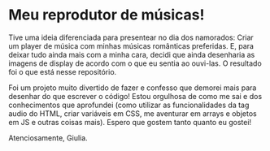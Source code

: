 # Meu reprodutor de músicas!
Tive uma ideia diferenciada para presentear no dia dos namorados: Criar um player de música com minhas músicas românticas preferidas. E, para deixar tudo ainda mais com a minha cara, decidi que ainda desenharia as imagens de display de acordo com o que eu sentia ao ouvi-las. O resultado foi o que está nesse repositório. 

Foi um projeto muito divertido de fazer e confesso que demorei mais para desenhar do que escrever o código! Estou orgulhosa de como me sai e dos conhecimentos que aprofundei (como utilizar as funcionalidades da tag audio do HTML, criar variáveis em CSS, me aventurar em arrays e objetos em JS e outras coisas mais). Espero que gostem tanto quanto eu gostei!

Atenciosamente, 
Giulia.
